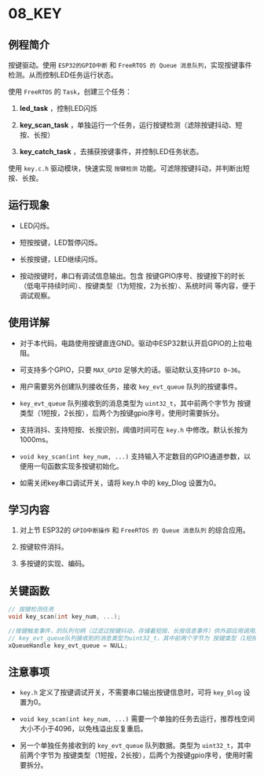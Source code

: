 # 08_KEY

## 例程简介

按键驱动。使用 `ESP32的GPIO中断` 和 `FreeRTOS 的 Queue 消息队列`，实现按键事件检测。从而控制LED任务运行状态。

使用 `FreeRTOS` 的 `Task`，创建三个任务：

1. **led_task** ，控制LED闪烁

2. **key_scan_task** ，单独运行一个任务，运行按键检测（滤除按键抖动、短按、长按）

3. **key_catch_task** ，去捕获按键事件，并控制LED任务状态。

使用 `key.c.h` 驱动模块，快速实现 `按键检测` 功能。可滤除按键抖动，并判断出短按、长按。


## 运行现象

* LED闪烁。

* 短按按键，LED暂停闪烁。

* 长按按键，LED继续闪烁。

* 按动按键时，串口有调试信息输出。包含 按键GPIO序号、按键按下的时长（低电平持续时间）、按键类型（1为短按，2为长按）、系统时间 等内容，便于调试观察。


## 使用详解

- 对于本代码，电路使用按键直连GND。驱动中ESP32默认开启GPIO的上拉电阻。

- 可支持多个GPIO，只要 `MAX_GPIO` 足够大的话。驱动默认支持`GPIO 0~36`。

- 用户需要另外创建队列接收任务，接收 `key_evt_queue` 队列的按键事件。

- `key_evt_queue` 队列接收到的消息类型为 `uint32_t`，其中前两个字节为 按键类型（1短按，2长按），后两个为按键gpio序号，使用时需要拆分。

- 支持消抖、支持短按、长按识别，阈值时间可在 `key.h` 中修改。默认长按为1000ms。

- `void key_scan(int key_num, ...)` 支持输入不定数目的GPIO通道参数，以便用一句函数实现多按键初始化。

- 如需关闭key串口调试开关，请将 key.h 中的 key_Dlog 设置为0。


## 学习内容

1. 对上节 ESP32的 `GPIO中断操作` 和 `FreeRTOS 的 Queue 消息队列` 的综合应用。

2. 按键软件消抖。

3. 多按键的实现、编码。


## 关键函数

```c
// 按键检测任务
void key_scan(int key_num, ...);

//按键触发事件，的队列句柄（过滤过按键抖动，存储着短按、长按信息事件）供外部应用调用。
// key_evt_queue队列接收到的消息类型为uint32_t，其中前两个字节为 按键类型（1短按，2长按），后两个为按键gpio序号，使用时需要拆分。
xQueueHandle key_evt_queue = NULL;
```


## 注意事项

- `key.h` 定义了按键调试开关，不需要串口输出按键信息时，可将 `key_Dlog` 设置为0。

- `void key_scan(int key_num, ...)` 需要一个单独的任务去运行，推荐栈空间大小不小于4096，以免栈溢出反复重启。

- 另一个单独任务接收到的 `key_evt_queue` 队列数据。类型为 `uint32_t`，其中前两个字节为 按键类型（1短按，2长按），后两个为按键gpio序号，使用时需要拆分。
